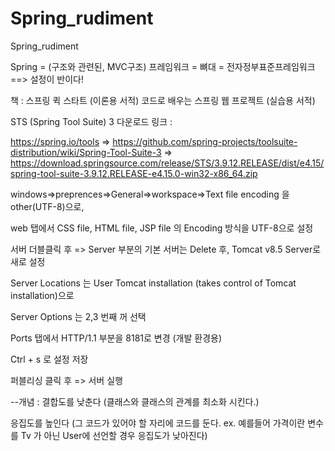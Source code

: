 # Spring_rudiment
Spring_rudiment

Spring = (구조와 관련된, MVC구조) 프레임워크 = 뼈대 = 전자정부표준프레임워크
==> 설정이 반이다!


책 : 스프링 퀵 스타트 (이론용 서적) 
     코드로 배우는 스프링 웹 프로젝트 (실습용 서적)


STS (Spring Tool Suite) 3 다운로드 링크 : 

https://spring.io/tools => 
https://github.com/spring-projects/toolsuite-distribution/wiki/Spring-Tool-Suite-3 =>
https://download.springsource.com/release/STS/3.9.12.RELEASE/dist/e4.15/spring-tool-suite-3.9.12.RELEASE-e4.15.0-win32-x86_64.zip


windows=>preprences=>General=>workspace=>Text file encoding 을 other(UTF-8)으로, 

web 탭에서 CSS file, HTML file, JSP file 의 Encoding 방식을 UTF-8으로 설정

서버 더블클릭 후 =>
Server 부분의 기본 서버는 Delete 후, Tomcat v8.5 Server로 새로 설정

Server Locations 는
User Tomcat installation (takes control of Tomcat installation)으로

Server Options 는 2,3 번째 꺼 선택

Ports 탭에서 HTTP/1.1 부분을 8181로 변경 (개발 환경용)

Ctrl + s 로 설정 저장

퍼블리싱 클릭 후 => 서버 실행


--개념 :
결합도를 낮춘다 (클래스와 클래스의 관계를 최소화 시킨다.)

응집도를 높인다 (그 코드가 있어야 할 자리에 코드를 둔다. ex. 예를들어 가격이란 변수를 Tv 가 아닌 User에 선언할 경우 응집도가 낮아진다)
